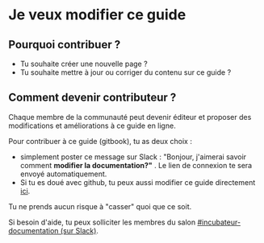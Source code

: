 # Je veux modifier ce guide

## Pourquoi contribuer ? <a id="pourquoi-contribuer"></a>

* Tu souhaite créer une nouvelle page ?
* Tu souhaite mettre à jour ou corriger du contenu sur ce guide ?

## Comment devenir contributeur ?  <a id="comment-devenir-contributeur"></a>

Chaque membre de la communauté peut devenir éditeur et proposer des modifications et améliorations à ce guide en ligne.

Pour contribuer à ce guide \(gitbook\), tu as deux choix :

* simplement poster ce message sur Slack : "Bonjour, j'aimerai savoir comment **modifier la documentation?"** . Le lien de connexion te sera envoyé automatiquement.
* Si tu es doué avec github, tu peux aussi modifier ce guide directement [ici](https://github.com/betagouv/doc.incubateur.net-communaute).

Tu ne prends aucun risque à "casser" quoi que ce soit.

Si besoin d'aide, tu peux solliciter les membres du salon [\#incubateur-documentation \(sur Slack\)](https://app.slack.com/client/T04C2PSNY/C011EK4NQH3/thread/C011EK4NQH3-1589360618.012400).



